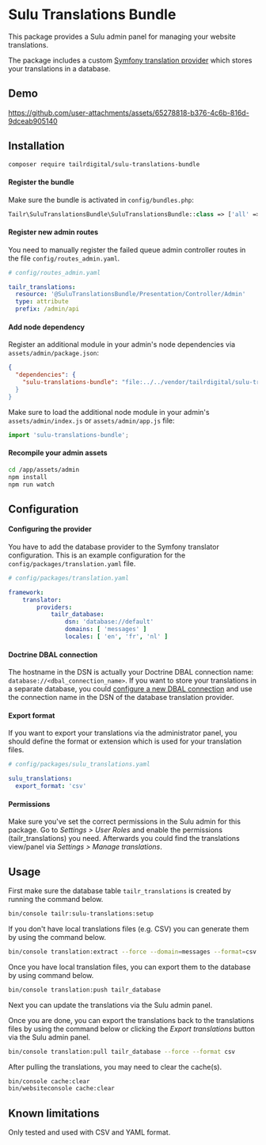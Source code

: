 # Sulu Translations Bundle

This package provides a Sulu admin panel for managing your website translations. 

The package includes a custom [Symfony translation provider](https://symfony.com/doc/current/translation.html#translation-providers) which stores your translations in a database.

## Demo

https://github.com/user-attachments/assets/65278818-b376-4c6b-816d-9dceab905140

## Installation

```sh
composer require tailrdigital/sulu-translations-bundle
```

#### Register the bundle
Make sure the bundle is activated in `config/bundles.php`:

```php
Tailr\SuluTranslationsBundle\SuluTranslationsBundle::class => ['all' => true]
```

#### Register new admin routes

You need to manually register the failed queue admin controller routes in the file `config/routes_admin.yaml`.

```yaml
# config/routes_admin.yaml

tailr_translations:
  resource: '@SuluTranslationsBundle/Presentation/Controller/Admin'
  type: attribute
  prefix: /admin/api
```

#### Add node dependency

Register an additional module in your admin's node dependencies via `assets/admin/package.json`:

```json
{
  "dependencies": {
    "sulu-translations-bundle": "file:../../vendor/tailrdigital/sulu-translations-bundle/assets/admin
  }  
}
```

Make sure to load the additional node module in your admin's `assets/admin/index.js` or `assets/admin/app.js` file:

```js
import 'sulu-translations-bundle';
```

#### Recompile your admin assets

```sh
cd /app/assets/admin
npm install
npm run watch
```

## Configuration

#### Configuring the provider

You have to add the database provider to the Symfony translator configuration. This is an example configuration for the `config/packages/translation.yaml` file.

```yaml
# config/packages/translation.yaml

framework:
    translator:
        providers:
            tailr_database:
                dsn: 'database://default'
                domains: [ 'messages' ]
                locales: [ 'en', 'fr', 'nl' ]
```

#### Doctrine DBAL connection

The hostname in the DSN is actually your Doctrine DBAL connection name: `database://<dbal_connection_name>`. 
If you want to store your translations in a separate database, you could [configure a new DBAL connection](https://symfony.com/doc/current/doctrine/multiple_entity_managers.html) and use the connection name in the DSN of the database translation provider. 

#### Export format

If you want to export your translations via the administrator panel, you should define the format or extension which is used for your translation files. 

```yaml
# config/packages/sulu_translations.yaml

sulu_translations:
  export_format: 'csv'
```

#### Permissions

Make sure you've set the correct permissions in the Sulu admin for this package. Go to _Settings > User Roles_ and enable the permissions (tailr_translations) you need. Afterwards you could find the translations view/panel via _Settings > Manage translations_.

## Usage

First make sure the database table `tailr_translations` is created by running the command below.

```sh
bin/console tailr:sulu-translations:setup
```

If you don't have local translations files (e.g. CSV) you can generate them by using the command below.

```sh
bin/console translation:extract --force --domain=messages --format=csv <locale>
```

Once you have local translation files, you can export them to the database by using command below.

```sh
bin/console translation:push tailr_database 
```

Next you can update the translations via the Sulu admin panel. 

Once you are done, you can export the translations back to the translations files by using the command below or clicking the _Export translations_ button via the Sulu admin panel.

```sh
bin/console translation:pull tailr_database --force --format csv
```

After pulling the translations, you may need to clear the cache(s).

```sh
bin/console cache:clear
bin/websiteconsole cache:clear
```


## Known limitations

Only tested and used with CSV and YAML format.
